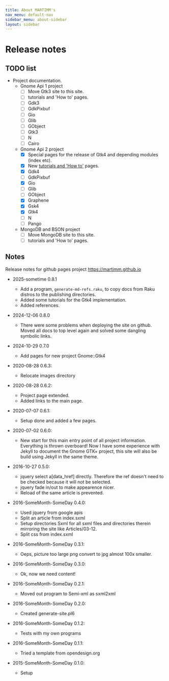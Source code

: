 ```yaml
---
title: About MARTIMM's
nav_menu: default-nav
sidebar_menu: about-sidebar
layout: sidebar
---
```


# Release notes

## TODO list
* Project documentation.
  * Gnome Api 1 project
    * [ ] Move Gtk3 site to this site.
    * [ ] tutorials and 'How to' pages.
    * [ ] Gdk3
    * [ ] GdkPixbuf
    * [ ] Gio
    * [ ] Glib
    * [ ] GObject
    * [ ] Gtk3
    * [ ] N
    * [ ] Cairo

  * Gnome Api 2 project
    * [x] Special pages for the release of Gtk4 and depending modules (index etc).
    * [x] New [tutorials and 'How to'](../api2/tutorials/index.html) pages.
    * [x] Gdk4
    * [ ] GdkPixbuf
    * [x] Gio
    * [ ] Glib
    * [ ] GObject
    * [x] Graphene
    * [x] Gsk4
    * [x] Gtk4
    * [ ] N
    * [ ] Pango

  * MongoDB and BSON project
    * [ ] Move MongoDB site to this site.
    * [ ] tutorials and 'How to' pages.

## Notes

Release notes for github pages project https://martimm.github.io

* 2025-sometime 0.8.1
  * Add a program, `generate-md-refs.raku`, to copy docs from Raku distros to the publishing directories.
  * Added some tutorials for the Gtk4 implementation.
  * Added references.

* 2024-12-06 0.8.0
  * There were some problems when deploying the site on github. Moved all docs to top level again and solved some dangling symbolic links.

* 2024-10-29 0.7.0
  * Add pages for new project Gnome::Gtk4

* 2020-08-28 0.6.3:
  * Relocate images directory

* 2020-08-28 0.6.2:
  - Project page extended.
  - Added links to the main page.

* 2020-07-07 0.6.1:
  - Setup done and added a few pages.

* 2020-07-02 0.6.0:
  - New start for this main entry point of all project information. Everything is thrown overboard! Now I have some experience with Jekyll to document the Gnome GTK+ project, this site will also be build using Jekyll in the same theme.

* 2016-10-27 0.5.0:
  - jquery select a[data_href] directly. Therefore the ref doesn't need to be checked because it will not be selected.
  - jquery fade in/out to make appearence nicer.
  - Reload of the same article is prevented.

* 2016-SomeMonth-SomeDay 0.4.0:
  - Used jquery from google apis
  - Split an article from index.sxml
  - Setup directories Sxml for all sxml files and directories therein mirroring the site like Articles/03-12.
  - Split css from index.sxml

* 2016-SomeMonth-SomeDay 0.3.1:
  - Oeps, picture too large png convert to jpg almost 100x smaller.

* 2016-SomeMonth-SomeDay 0.3.0:
  - Ok, now we need content!

* 2016-SomeMonth-SomeDay 0.2.1:
  - Moved out program to Semi-xml as sxml2xml

* 2016-SomeMonth-SomeDay 0.2.0:
  - Created generate-site.pl6

* 2016-SomeMonth-SomeDay 0.1.2:
  - Tests with my own programs

* 2016-SomeMonth-SomeDay 0.1.1:
  - Tried a template from opendesign.org

* 2015-SomeMonth-SomeDay 0.1.0:
  - Setup
